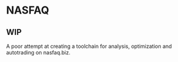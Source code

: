 # NASFAQ
## WIP
A poor attempt at creating a toolchain for analysis, optimization and autotrading on nasfaq.biz.
